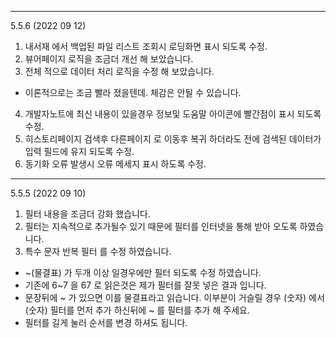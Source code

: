 
---
5.5.6 (2022 09 12)
1. 내서재 에서 백업된 파일 리스트 조회시 로딩화면 표시 되도록 수정. 
2. 뷰어페이지 로직을 조금더 개선 해 보았습니다.
3. 전체 적으로 데이터 처리 로직을 수정 해 보았습니다. 
  - 이론적으로는 조금 빨라 졌을텐데. 체감은 안될 수 있습니다. 
4. 개발자노트에 최신 내용이 있을경우 정보및 도움말 아이콘에 빨간점이 표시 되도록 수정. 
5. 히스토리페이지 검색후 다른페이지 로 이동후 복귀 하더라도 전에 검색된 데이터가 입력 필드에 유지 되도록 수정. 
6. 동기화 오류 발생시 오류 메세지 표시 하도록 수정. 
---
5.5.5 (2022 09 10)
1. 필터 내용을 조금더 강화 했습니다. 
2. 필터는 지속적으로 추가될수 있기 때문에 필터를 인터넷을 통해 받아 오도록 하였습니다. 
3. 특수 문자 반복 필터 를 수정 하였습니다. 
  - ~(물결표) 가 두개 이상 일경우에만 필터 되도록 수정 하였습니다. 
  - 기존에 6~7 을 67 로 읽은것은 제가 필터를 잘못 넣은 결과 입니다. 
  - 문장뒤에 ~ 가 있으면 이를 물결표라고 읽습니다. 이부분이 거슬릴 경우  (숫자) 에서 (숫자) 필터를 먼저 추가 하신뒤에 ~ 를 필터를 추가 해 주세요. 
  - 필터를 길게 눌러 순서를 변경 하셔도 됩니다.
